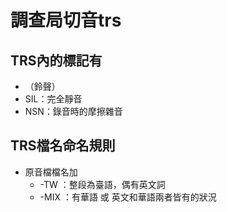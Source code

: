 # 調查局切音trs

## TRS內的標記有
- （鈴聲）
- SIL：完全靜音
- NSN：錄音時的摩擦雜音

## TRS檔名命名規則
- 原音檔檔名加 
    - -TW ：整段為臺語，偶有英文詞
    - -MIX ：有華語   或  英文和華語兩者皆有的狀況
